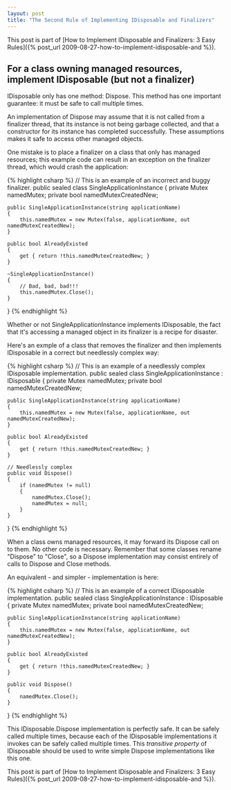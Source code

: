 ```yaml
---
layout: post
title: "The Second Rule of Implementing IDisposable and Finalizers"
---
```

This post is part of [How to Implement IDisposable and Finalizers: 3 Easy Rules]({% post_url 2009-08-27-how-to-implement-idisposable-and %}).

## For a class owning managed resources, implement IDisposable (but not a finalizer)

IDisposable only has one method: Dispose. This method has one important guarantee: it must be safe to call multiple times.

An implementation of Dispose may assume that it is not called from a finalizer thread, that its instance is not being garbage collected, and that a constructor for its instance has completed successfully. These assumptions makes it safe to access other managed objects.

One mistake is to place a finalizer on a class that only has managed resources; this example code can result in an exception on the finalizer thread, which would crash the application:

{% highlight csharp %}
// This is an example of an incorrect and buggy finalizer.
public sealed class SingleApplicationInstance
{
    private Mutex namedMutex;
    private bool namedMutexCreatedNew;
 
    public SingleApplicationInstance(string applicationName)
    {
        this.namedMutex = new Mutex(false, applicationName, out namedMutexCreatedNew);
    }
 
    public bool AlreadyExisted
    {
        get { return !this.namedMutexCreatedNew; }
    }
 
    ~SingleApplicationInstance()
    {
        // Bad, bad, bad!!!
        this.namedMutex.Close();
    }
}
{% endhighlight %}

Whether or not SingleApplicationInstance implements IDisposable, the fact that it's accessing a managed object in its finalizer is a recipe for disaster.

Here's an exmple of a class that removes the finalizer and then implements IDisposable in a correct but needlessly complex way:

{% highlight csharp %}
// This is an example of a needlessly complex IDisposable implementation.
public sealed class SingleApplicationInstance : IDisposable
{
    private Mutex namedMutex;
    private bool namedMutexCreatedNew;
 
    public SingleApplicationInstance(string applicationName)
    {
        this.namedMutex = new Mutex(false, applicationName, out namedMutexCreatedNew);
    }
 
    public bool AlreadyExisted
    {
        get { return !this.namedMutexCreatedNew; }
    }
 
    // Needlessly complex
    public void Dispose()
    {
        if (namedMutex != null)
        {
            namedMutex.Close();
            namedMutex = null;
        }
    }
}
{% endhighlight %}

When a class owns managed resources, it may forward its Dispose call on to them. No other code is necessary. Remember that some classes rename "Dispose" to "Close", so a Dispose implementation may consist entirely of calls to Dispose and Close methods.

An equivalent - and simpler - implementation is here:

{% highlight csharp %}
// This is an example of a correct IDisposable implementation.
public sealed class SingleApplicationInstance : IDisposable
{
    private Mutex namedMutex;
    private bool namedMutexCreatedNew;
 
    public SingleApplicationInstance(string applicationName)
    {
        this.namedMutex = new Mutex(false, applicationName, out namedMutexCreatedNew);
    }
 
    public bool AlreadyExisted
    {
        get { return !this.namedMutexCreatedNew; }
    }
 
    public void Dispose()
    {
        namedMutex.Close();
    }
}
{% endhighlight %}

This IDisposable.Dispose implementation is perfectly safe. It can be safely called multiple times, because each of the IDisposable implementations it invokes can be safely called multiple times. This _transitive property_ of IDisposable should be used to write simple Dispose implementations like this one.

This post is part of [How to Implement IDisposable and Finalizers: 3 Easy Rules]({% post_url 2009-08-27-how-to-implement-idisposable-and %}).

